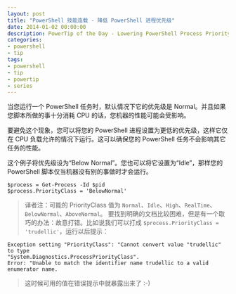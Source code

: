 ```yaml
---
layout: post
title: "PowerShell 技能连载 - 降低 PowerShell 进程优先级"
date: 2014-01-02 00:00:00
description: PowerTip of the Day - Lowering PowerShell Process Priority
categories:
- powershell
- tip
tags:
- powershell
- tip
- powertip
- series
---
```

当您运行一个 PowerShell 任务时，默认情况下它的优先级是 Normal。并且如果您脚本所做的事十分消耗 CPU 的话，您机器的性能可能会受影响。

要避免这个现象，您可以将您的 PowerShell 进程设置为更低的优先级，这样它仅在 CPU 负载允许的情况下运行。这可以确保您的 PowerShell 任务不会影响其它任务的性能。

这个例子将优先级设为“Below Normal”。您也可以将它设置为“Idle”，那样您的 PowerShell 脚本仅当机器没有别的事做时才会运行。

	$process = Get-Process -Id $pid
	$process.PriorityClass = 'BelowNormal'

> 译者注：可能的 PriorityClass 值为 `Normal`、`Idle`、`High`、`RealTime`、`BelowNormal`、`AboveNormal`。
> 要找到明确的文档比较困难，但是有一个取巧的办法：故意打错。比如说我们可以打成 `$process.PriorityClass = 'trudellic'`，运行以后提示：
>
	Exception setting "PriorityClass": "Cannot convert value "trudellic" to type
	"System.Diagnostics.ProcessPriorityClass".
	Error: "Unable to match the identifier name trudellic to a valid enumerator name.

> 这时候可用的值在错误提示中就暴露出来了 :-)

<!--本文国际来源：[Lowering PowerShell Process Priority](http://community.idera.com/powershell/powertips/b/tips/posts/lowering-powershell-process-priority)-->
